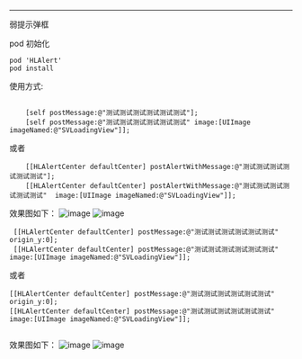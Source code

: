 ----
弱提示弹框


pod 初始化

```objc
pod 'HLAlert'
pod install

```


使用方式:

```objc

    [self postMessage:@"测试测试测试测试测试测试"];
    [self postMessage:@"测试测试测试测试测试测试" image:[UIImage imageNamed:@"SVLoadingView"]];
```

或者 

```objc
    [[HLAlertCenter defaultCenter] postAlertWithMessage:@"测试测试测试测试测试测试"];
    [[HLAlertCenter defaultCenter] postAlertWithMessage:@"测试测试测试测试测试测试"  image:[UIImage imageNamed:@"SVLoadingView"]];

```

效果图如下：
![image](./ScreenShot1.png)
![image](./ScreenShot2.png)



```objc
 [[HLAlertCenter defaultCenter] postMessage:@"测试测试测试测试测试测试" origin_y:0];
 [[HLAlertCenter defaultCenter] postMessage:@"测试测试测试测试测试测试" image:[UIImage imageNamed:@"SVLoadingView"]];

````


或者

```objc
[[HLAlertCenter defaultCenter] postMessage:@"测试测试测试测试测试测试" origin_y:0];
[[HLAlertCenter defaultCenter] postMessage:@"测试测试测试测试测试测试" image:[UIImage imageNamed:@"SVLoadingView"]];


```

效果图如下：
![image](./ScreenShot3.png)
![image](./ScreenShot4.png)
